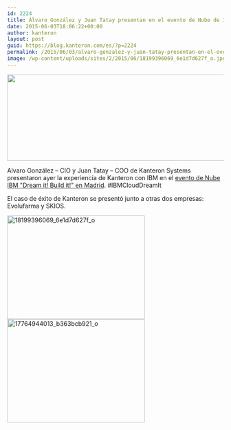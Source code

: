 ```yaml
---
id: 2224
title: Álvaro González y Juan Tatay presentan en el evento de Nube de IBM en Madrid
date: 2015-06-03T18:06:22+00:00
author: kanteron
layout: post
guid: https://blog.kanteron.com/es/?p=2224
permalink: /2015/06/03/alvaro-gonzalez-y-juan-tatay-presentan-en-el-evento-de-nube-de-ibm-en-madrid/
image: /wp-content/uploads/sites/2/2015/06/18199396069_6e1d7d627f_o.jpg
---
```

<img class="aligncenter" src="httpss://www-950.ibm.com/events/wwe/grp/grp016.nsf/LookupElementsImage/IBM%20Cloud:%20Dream%20it!%20Build%20it!/$FILE/Cabecero%20556x200hashtag.jpg" alt="" width="556" height="200" />

Alvaro González – CIO y Juan Tatay – COO de Kanteron Systems presentaron ayer la experiencia de Kanteron con IBM en el <a href="httpss://www-950.ibm.com/events/wwe/grp/grp016.nsf/v17_agenda?openform&seminar=845EKKES&locale=es_ES" target="_blank">evento de Nube IBM "Dream it! Build it!" en Madrid</a>. #IBMCloudDreamIt

El caso de éxito de Kanteron se presentó junto a otras dos empresas: Evolufarma y SKIOS.

[<img class="aligncenter" src="httpss://c4.staticflickr.com/8/7737/18405334795_9529879685_n.jpg" alt="18199396069_6e1d7d627f_o" width="320" height="240" />](httpss://www.flickr.com/photos/kanteron/18405334795 "18199396069_6e1d7d627f_o by kanteronsystems, on Flickr") [<img class="aligncenter" src="httpss://c1.staticflickr.com/9/8852/18219163359_534f51ae15_n.jpg" alt="17764944013_b363bcb921_o" width="320" height="240" />](httpss://www.flickr.com/photos/kanteron/18219163359 "17764944013_b363bcb921_o by kanteronsystems, on Flickr")